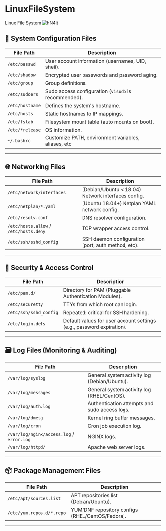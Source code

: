 # LinuxFileSystem
Linux File System
![hN4lt](https://github.com/user-attachments/assets/8119bca3-ac51-4b90-9b76-397c84a9c4ed)

## 🔧 System Configuration Files

| File Path | Description |
|-----------|-------------|
| `/etc/passwd` | User account information (usernames, UID, shell). |
| `/etc/shadow` | Encrypted user passwords and password aging. |
| `/etc/group` | Group definitions. |
| `/etc/sudoers` | Sudo access configuration (`visudo` is recommended). |
| `/etc/hostname` | Defines the system's hostname. |
| `/etc/hosts` | Static hostnames to IP mappings. |
| `/etc/fstab` | Filesystem mount table (auto mounts on boot). |
| `/etc/*release` | OS information. |
| `~/.bashrc` | Customize PATH, environment variables, aliases, etc

---

## 🌐 Networking Files

| File Path | Description |
|-----------|-------------|
| `/etc/network/interfaces` | (Debian/Ubuntu < 18.04) Network interfaces config. |
| `/etc/netplan/*.yaml` | (Ubuntu 18.04+) Netplan YAML network config. |
| `/etc/resolv.conf` | DNS resolver configuration. |
| `/etc/hosts.allow` / `/etc/hosts.deny` | TCP wrapper access control. |
| `/etc/ssh/sshd_config` | SSH daemon configuration (port, auth method, etc). |

---

## 🔐 Security & Access Control

| File Path | Description |
|-----------|-------------|
| `/etc/pam.d/` | Directory for PAM (Pluggable Authentication Modules). |
| `/etc/securetty` | TTYs from which root can login. |
| `/etc/ssh/sshd_config` | Repeated: critical for SSH hardening. |
| `/etc/login.defs` | Default values for user account settings (e.g., password expiration). |

---

## 🗃️ Log Files (Monitoring & Auditing)

| File Path | Description |
|-----------|-------------|
| `/var/log/syslog` | General system activity log (Debian/Ubuntu). |
| `/var/log/messages` | General system activity log (RHEL/CentOS). |
| `/var/log/auth.log` | Authentication attempts and sudo access logs. |
| `/var/log/dmesg` | Kernel ring buffer messages. |
| `/var/log/cron` | Cron job execution log. |
| `/var/log/nginx/access.log` / `error.log` | NGINX logs. |
| `/var/log/httpd/` | Apache web server logs. |

---

## 📦 Package Management Files

| File Path | Description |
|-----------|-------------|
| `/etc/apt/sources.list` | APT repositories list (Debian/Ubuntu). |
| `/etc/yum.repos.d/*.repo` | YUM/DNF repository configs (RHEL/CentOS/Fedora). |

---
